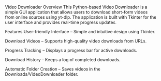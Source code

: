 Video Downloader
Overview
This Python-based Video Downloader is a simple GUI application that allows users to download short-form videos from online sources using yt-dlp. The application is built with Tkinter for the user interface and provides real-time progress updates.

Features
User-friendly Interface – Simple and intuitive design using Tkinter.

Download Videos – Supports high-quality video downloads from URLs.

Progress Tracking – Displays a progress bar for active downloads.

Download History – Keeps a log of completed downloads.

Automatic Folder Creation – Saves videos in the Downloads/VideoDownloader folder.
